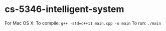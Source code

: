 # cs-5346-intelligent-system

For Mac OS X:
To compile: `g++ -std=c++11 main.cpp -o main`
To run: `./main`
